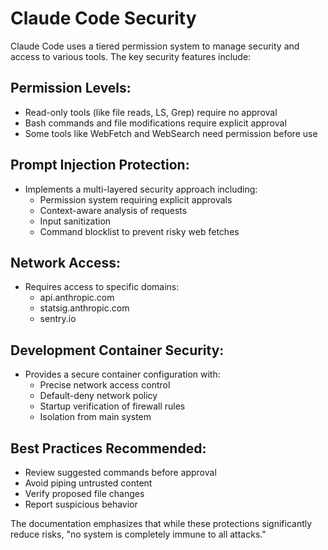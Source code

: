 # Claude Code Security

Claude Code uses a tiered permission system to manage security and access to various tools. The key security features include:

## Permission Levels:
- Read-only tools (like file reads, LS, Grep) require no approval
- Bash commands and file modifications require explicit approval
- Some tools like WebFetch and WebSearch need permission before use

## Prompt Injection Protection:
- Implements a multi-layered security approach including:
  - Permission system requiring explicit approvals
  - Context-aware analysis of requests
  - Input sanitization
  - Command blocklist to prevent risky web fetches

## Network Access:
- Requires access to specific domains:
  - api.anthropic.com
  - statsig.anthropic.com
  - sentry.io

## Development Container Security:
- Provides a secure container configuration with:
  - Precise network access control
  - Default-deny network policy
  - Startup verification of firewall rules
  - Isolation from main system

## Best Practices Recommended:
- Review suggested commands before approval
- Avoid piping untrusted content
- Verify proposed file changes
- Report suspicious behavior

The documentation emphasizes that while these protections significantly reduce risks, "no system is completely immune to all attacks."